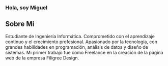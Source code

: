 ### Hola, soy Miguel

## Sobre Mi

Estudiante de Ingeniería Informática. Comprometido
con el aprendizaje continuo y el crecimiento profesional. Apasionado por
la tecnología, con grandes habilidades en programación, análisis de
datos y diseño de sistemas.
Mi primer trabajo fue como Freelance en la creación de la pagina web de la empresa Filigree Design.

<!--
**MiguelIbanezG/MiguelIbanezG** is a ✨ _special_ ✨ repository because its `README.md` (this file) appears on your GitHub profile.

Here are some ideas to get you started:

Estudiante de Ingeniería Informática. Comprometido
con el aprendizaje continuo y el crecimiento profesional. Apasionado por
la tecnología, con grandes habilidades en programación, análisis de
datos y diseño de sistemas.
Mi primer trabajo fue como Freelance en la creación de la pagina web de la empresa Filigree Design.
